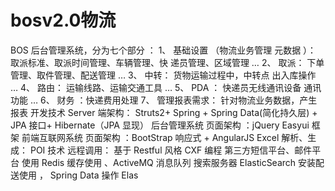 # bosv2.0物流
BOS 后台管理系统，分为七个部分 ：
1、 基础设置 （物流业务管理 元数据 ）： 取派标准、取派时间管理、车辆管理、快
递员管理、区域管理 …
2、 取派： 下单管理、取件管理、配送管理 …
3、 中转： 货物运输过程中，中转点 出入库操作 …
4、 路由： 运输线路、运输交通工具 …
5、 PDA ： 快递员无线通讯设备 通讯功能 …
6、 财务 ：快递费用处理
7、 管理报表需求： 针对物流业务数据，产生报表
开发技术
Server 端架构： Struts2+ Spring + Spring Data(简化持久层) + JPA 接口+ Hibernate（JPA 显现）
后台管理系统 页面架构 ：jQuery Easyui 框架
前端互联网系统 页面架构 ：BootStrap 响应式 + AngularJS
Excel 解析、生成： POI 技术
远程调用： 基于 Restful 风格 CXF 编程
第三方短信平台、邮件平台 使用
Redis 缓存使用 、ActiveMQ 消息队列
搜索服务器 ElasticSearch 安装配送使用 ， Spring Data 操作 Elas